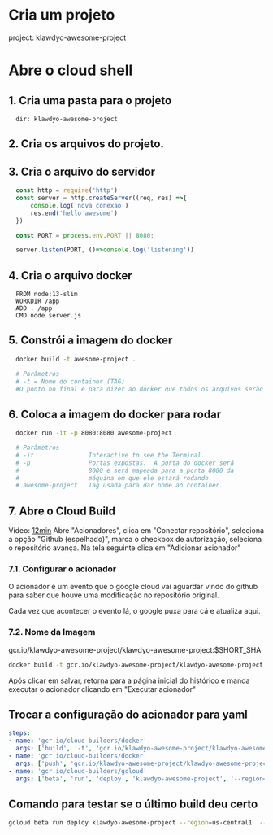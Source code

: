 
# Cria um projeto
project: klawdyo-awesome-project

# Abre o cloud shell

## 1. Cria uma pasta para o projeto

```
  dir: klawdyo-awesome-project
```

## 2. Cria os arquivos do projeto.

## 3. Cria o arquivo do servidor

```js
  const http = require('http')
  const server = http.createServer((req, res) =>{
      console.log('nova conexao')
      res.end('hello awesome')
  })

  const PORT = process.env.PORT || 8080;

  server.listen(PORT, ()=>console.log('listening'))
```

## 4. Cria o arquivo docker

```docker
  FROM node:13-slim
  WORKDIR /app
  ADD . /app
  CMD node server.js
```

## 5. Constrói a imagem do docker

```sh
  docker build -t awesome-project .

  # Parâmetros
  # -t = Nome do container (TAG)
  #O ponto no final é para dizer ao docker que todos os arquivos serão usados
```

## 6. Coloca a imagem do docker para rodar

```sh
  docker run -it -p 8080:8080 awesome-project

  # Parâmetros
  # -it               Interactive to see the Terminal.
  # -p                Portas expostas.  A porta do docker será
  #                   8080 e será mapeada para a porta 8080 da
  #                   máquina em que ele estará rodando.
  # awesome-project   Tag usada para dar nome ao container.
```

## 7. Abre o Cloud Build

Vídeo: [12min](https://youtu.be/GhSAQ19f4HA?t=779)
Abre "Acionadores", clica em "Conectar repositório", seleciona a opção "Github (espelhado)", marca o checkbox de autorização, seleciona o repositório avança.
Na tela seguinte clica em "Adicionar acionador"

### 7.1. Configurar o acionador

O acionador é um evento que o google cloud vai aguardar vindo do github para saber que houve uma modificação no repositório original.

Cada vez que acontecer o evento lá, o google puxa para cá e atualiza aqui.

### 7.2. Nome da Imagem
gcr.io/klawdyo-awesome-project/klawdyo-awesome-project:$SHORT_SHA

```sh
docker build -t gcr.io/klawdyo-awesome-project/klawdyo-awesome-project:$SHORT_SHA  .
```

Após clicar em salvar, retorna para a página inicial do histórico e manda executar o acionador clicando em "Executar acionador"

## Trocar a configuração do acionador para yaml

```yaml
steps:
- name: 'gcr.io/cloud-builders/docker'
  args: ['build', '-t', 'gcr.io/klawdyo-awesome-project/klawdyo-awesome-project:$SHORT_SHA', '.']
- name: 'gcr.io/cloud-builders/docker'
  args: ['push', 'gcr.io/klawdyo-awesome-project/klawdyo-awesome-project:$SHORT_SHA']
- name: 'gcr.io/cloud-builders/gcloud'
  args: ['beta', 'run', 'deploy', 'klawdyo-awesome-project', '--region=us-central1', '--platform=managed', '--image=gcr.io/klawdyo-awesome-project/klawdyo-awesome-project:$SHORT_SHA']
```

## Comando para testar se o último build deu certo

```sh
gcloud beta run deploy klawdyo-awesome-project --region=us-central1  --platform=managed --image=gcr.io/klawdyo-awesome-project/klawdyo-awesome-project:d43b044
```

